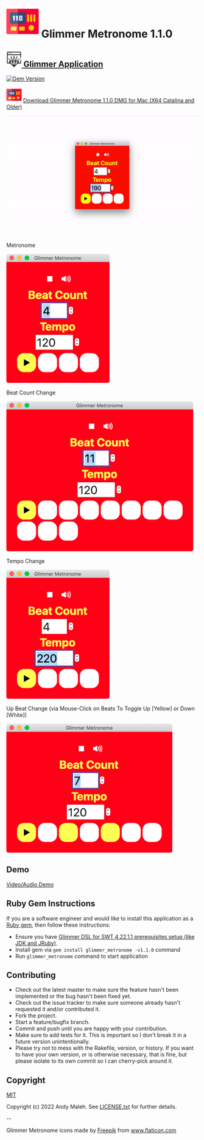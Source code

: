 # <img src="https://raw.githubusercontent.com/AndyObtiva/glimmer_metronome/master/icons/linux/Glimmer%20Metronome.png" height=85 /> Glimmer Metronome 1.1.0
## [<img src="https://raw.githubusercontent.com/AndyObtiva/glimmer/master/images/glimmer-logo-hi-res.png" height=40 /> Glimmer Application](https://github.com/AndyObtiva/glimmer-dsl-swt)
[![Gem Version](https://badge.fury.io/rb/glimmer_metronome.svg)](http://badge.fury.io/rb/glimmer_metronome)

<img src="https://raw.githubusercontent.com/AndyObtiva/glimmer_metronome/master/icons/linux/Glimmer%20Metronome.png" height=40 /> [Download Glimmer Metronome 1.1.0 DMG for Mac (X64 Catalina and Older)](https://www.dropbox.com/s/hbmztzi0q8ilca5/Glimmer%20Metronome-1.1.0.dmg?dl=1)

![metronome demo](https://raw.githubusercontent.com/AndyObtiva/glimmer_metronome/master/screenshots/glimmer-metronome.gif)

Metronome

![metronome](https://raw.githubusercontent.com/AndyObtiva/glimmer_metronome/master/screenshots/glimmer-metronome.png)

Beat Count Change

![metronome beat count changed](https://raw.githubusercontent.com/AndyObtiva/glimmer_metronome/master/screenshots/glimmer-metronome-beat-count-changed.png)

Tempo Change

![metronome tempo changed](https://raw.githubusercontent.com/AndyObtiva/glimmer_metronome/master/screenshots/glimmer-metronome-tempo-changed.png)

Up Beat Change (via Mouse-Click on Beats To Toggle Up [Yellow] or Down [White])

![metronome up beats changed](https://raw.githubusercontent.com/AndyObtiva/glimmer_metronome/master/screenshots/glimmer-metronome-up-beats-changed.png)

## Demo

[Video/Audio Demo](https://raw.githubusercontent.com/AndyObtiva/glimmer_metronome/master/screenshots/glimmer-metronome.mp4)

## Ruby Gem Instructions

If you are a software engineer and would like to install this application as a [Ruby gem](https://guides.rubygems.org/what-is-a-gem/), then follow these instructions:

- Ensure you have [Glimmer DSL for SWT 4.22.1.1 prerequisites setup (like JDK and JRuby)](https://github.com/AndyObtiva/glimmer-dsl-swt/tree/v4.22.1.1#pre-requisites).
- Install gem via `gem install glimmer_metronome -v1.1.0` command
- Run `glimmer_metronome` command to start application

## Contributing

-   Check out the latest master to make sure the feature hasn't been
    implemented or the bug hasn't been fixed yet.
-   Check out the issue tracker to make sure someone already hasn't
    requested it and/or contributed it.
-   Fork the project.
-   Start a feature/bugfix branch.
-   Commit and push until you are happy with your contribution.
-   Make sure to add tests for it. This is important so I don't break it
    in a future version unintentionally.
-   Please try not to mess with the Rakefile, version, or history. If
    you want to have your own version, or is otherwise necessary, that
    is fine, but please isolate to its own commit so I can cherry-pick
    around it.

## Copyright

[MIT](LICENSE.txt)

Copyright (c) 2022 Andy Maleh. See [LICENSE.txt](LICENSE.txt) for further details.

--

Glimmer Metronome icons made by <a href="https://www.flaticon.com/authors/freepik" title="Freepik">Freepik</a> from <a href="https://www.flaticon.com/" title="Flaticon">www.flaticon.com</a>
